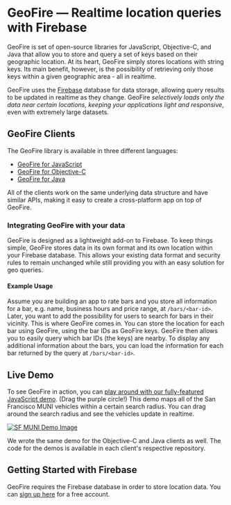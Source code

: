 # GeoFire — Realtime location queries with Firebase

GeoFire is set of open-source libraries for JavaScript, Objective-C, and Java that allow you
to store and query a set of keys based on their geographic location. At its heart, GeoFire
simply stores locations with string keys. Its main benefit, however, is the possibility of
retrieving only those keys within a given geographic area - all in realtime.

GeoFire uses the [Firebase](https://www.firebase.com/?utm_source=geofire) database for data storage,
allowing query results to be updated in realtime as they change. GeoFire *selectively
loads only the data near certain locations, keeping your applications light and responsive*,
even with extremely large datasets.

## GeoFire Clients

The GeoFire library is available in three different languages:

* [GeoFire for JavaScript](https://github.com/firebase/geofire-js)
* [GeoFire for Objective-C](https://github.com/firebase/geofire-objc)
* [GeoFire for Java](https://github.com/firebase/geofire-java)

All of the clients work on the same underlying data structure and have similar APIs, making
it easy to create a cross-platform app on top of GeoFire.

### Integrating GeoFire with your data

GeoFire is designed as a lightweight add-on to Firebase. To keep things simple, GeoFire stores data
in its own format and its own location within your Firebase database. This allows your existing data format
and security rules to remain unchanged while still providing you with an easy solution for geo
queries.

#### Example Usage

Assume you are building an app to rate bars and you store all information for a bar, e.g. name,
business hours and price range, at `/bars/<bar-id>`. Later, you want to add the possibility for
users to search for bars in their vicinity. This is where GeoFire comes in. You can store the
location for each bar using GeoFire, using the bar IDs as GeoFire keys. GeoFire then allows you to
easily query which bar IDs (the keys) are nearby. To display any additional information about the
bars, you can load the information for each bar returned by the query at `/bars/<bar-id>`.

## Live Demo

To see GeoFire in action, you can [play around with our fully-featured JavaScript demo](https://geofire.firebaseapp.com/sfVehicles/index.html).
(Drag the purple circle!) This demo maps all of the San Francisco MUNI vehicles within a certain
search radius. You can drag around the search radius and see the vehicles update in realtime.

[![SF MUNI Demo Image](./sf-vehicles.png)](https://geofire.firebaseapp.com/sfVehicles/index.html)

We wrote the same demo for the Objective-C and Java clients as well. The code for the demos
is available in each client's respective repository.

## Getting Started with Firebase

GeoFire requires the Firebase database in order to store location data. You can
[sign up here](https://www.firebase.com/signup/?utm_source=geofire) for a free account.
